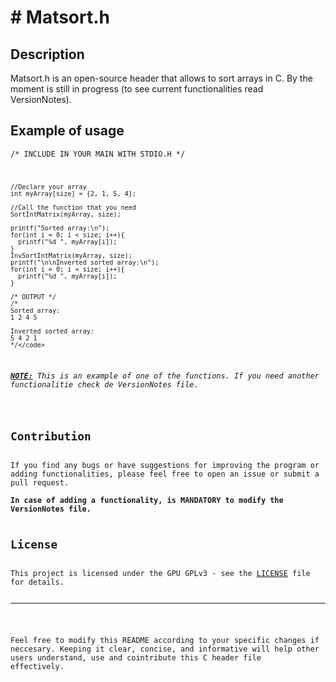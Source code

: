 <h1> # Matsort.h </h1>
<h2>Description</h2>
Matsort.h is an open-source header that allows to sort arrays in C. By the moment
is still in progress (to see current functionalities read VersionNotes).
<h2>Example of usage</h2>


  
<code>/* INCLUDE IN YOUR MAIN WITH STDIO.H */
    
    //Declare your array
    int myArray[size] = {2, 1, 5, 4};
        
    //Call the function that you need
    SortIntMatrix(myArray, size);
        
    printf("Sorted array:\n");
    for(int i = 0; i < size; i++){
      printf("%d ", myArray[i]);
    }
    InvSortIntMatrix(myArray, size);
    printf("\n\nInverted sorted array:\n");
    for(int i = 0; i < size; i++){
      printf("%d ", myArray[i]);
    }
      
    /* OUTPUT */
    /*
    Sorted array:
    1 2 4 5
      
    Inverted sorted array:
    5 4 2 1
    */</code>


<p><b><u><i>NOTE:</u></b> This is an example of one of the functions. If you need another functionalitie check de VersionNotes file.</i></p>

<h2>Contribution</h2>
If you find any bugs or have suggestions for improving the program or adding functionalities, please feel free to open an issue or submit a pull request.
<br><b>In case of adding a functionality, is MANDATORY to modify the VersionNotes file.</b>

<h2>License</h2>
This project is licensed under the GPU GPLv3 - see the <a href="https://github.com/MariioM/Matsort.h/blob/main/LICENSE">LICENSE</a> file for details.

<hr>

Feel free to modify this README according to your specific changes if neccesary. Keeping it clear, concise, and informative will help other users understand, use and cointribute this C header file effectively.
